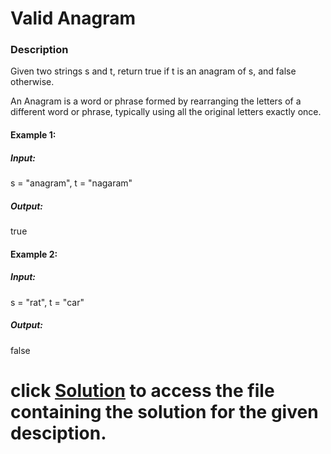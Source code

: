 # Valid Anagram

### Description
Given two strings s and t, return true if t is an anagram of s, and false otherwise.

An Anagram is a word or phrase formed by rearranging the letters of a different word or phrase, typically using all the original letters exactly once.

 

#### Example 1:
##### Input:
s = "anagram", t = "nagaram"
##### Output:
true

#### Example 2:
##### Input:
s = "rat", t = "car"
##### Output:
false
 
 # click [Solution](2-Valid_Anagram.py) to access the file containing the solution for the given desciption.